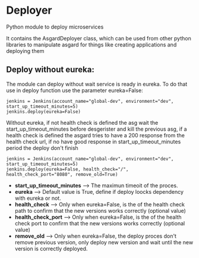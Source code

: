 # Deployer

Python module to deploy microservices

It contains the AsgardDeployer class, which can be used from other python libraries to manipulate asgard for things like creating applications and deploying them


## Deploy without eureka:
The module can deploy without wait service is ready in eureka. To do that use in deploy function use the parameter eureka=False:
```
jenkins = Jenkins(account_name="global-dev", environment="dev", start_up_timeout_minutes=5)
jenkins.deploy(eureka=False)
```
Without eureka, if not health check is defined the asg wait the start_up_timeout_minutes before desgerister and kill the previous asg, if a health check is defined the asgard tries to have a 200 response from the health check url, if no have good response in start_up_timeout_minutes period the deploy don't finish
```
jenkins = Jenkins(account_name="global-dev", environment="dev", start_up_timeout_minutes=5)
jenkins.deploy(eureka=False, health_check="/", health_check_port="8080", remove_old=True)
```

* **start_up_timeout_minutes** --> The maximun timeoit of the proces.
* **eureka** --> Default value is True, define if deploy loocks dependency with eureka or not.
* **health_check** --> Only when eureka=False, is the of the health check path to confirm that the new versions works correctly (optional value)
* **health_check_port** --> Only when eureka=False, is the of the health check port to confirm that the new versions works correctly (optional value)
* **remove_old** --> Only when eureka=False, the deploy proces don't remove previous version, only deploy new version and wait until the new version is correctly deployed.
